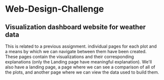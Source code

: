 # Web-Design-Challenge



## Visualization dashboard website for weather data 

This is related to a previous assignment.  individual pages for each plot and a means by which we can navigate between them have been created. These pages contain the visualizations and their corresponding explanations (only the Landing page have meaningful explanation). We'll also have a landing page, a page where we can see a comparison of all of the plots, and another page where we can view the data used to build them.




